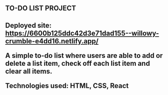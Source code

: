 <h2>TO-DO LIST PROJECT<h2>

Deployed site: https://6600b125ddc42d3e71dad155--willowy-crumble-e4dd16.netlify.app/

A simple to-do list where users are able to add or delete a list item, check off each list item and clear all items. 

Technologies used: HTML, CSS, React 
